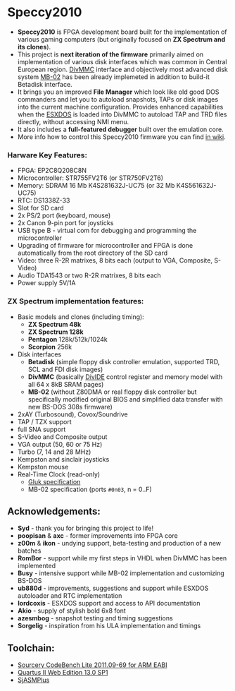 # Speccy2010

- **Speccy2010** is FPGA development board built for the implementation of various gaming computers (but originally focused on **ZX Spectrum and its clones**).
- This project is **next iteration of the firmware** primarily aimed on implementation of various disk interfaces which was common in Central European region. [DivMMC](https://spectrumforeveryone.com/2017/04/history-esxdos-divmmc-divmmc-enjoy/) interface and objectively most advanced disk system [MB-02](https://z00m.speccy.cz/?file=mb-02) has been already implemeted in addition to build-it Betadisk interface.
- It brings you an improved **File Manager** which look like old good DOS commanders and let you to autoload snapshots, TAPs or disk images into the current machine configuration. Provides enhanced capabilities when the [ESXDOS](http://www.esxdos.org) is loaded into DivMMC to autoload TAP and TRD files directly, without accessing NMI menu.
- It also includes a **full-featured debugger** built over the emulation core.
- More info how to control this Speccy2010 firmware you can find [in wiki](https://github.com/mborik/speccy2010/wiki).

### Harware Key Features:
* FPGA: EP2C8Q208C8N
* Microcontroller: STR755FV2T6 (or STR750FV2T6)
* Memory: SDRAM 16 Mb K4S281632J-UC75 (or 32 Mb K4S561632J-UC75)
* RTC: DS1338Z-33
* Slot for SD card
* 2x PS/2 port (keyboard, mouse)
* 2x Canon 9-pin port for joysticks
* USB type B - virtual com for debugging and programming the microcontroller
* Upgrading of firmware for microcontroller and FPGA is done automatically from the root directory of the SD card
* Video: three R-2R matrixes, 8 bits each (output to VGA, Composite, S-Video)
* Audio TDA1543 or two R-2R matrixes, 8 bits each
* Power supply 5V/1A

### ZX Spectrum implementation features:
* Basic models and clones (including timing):
  - **ZX Spectrum 48k**
  - **ZX Spectrum 128k**
  - **Pentagon** 128k/512k/1024k
  - **Scorpion** 256k
* Disk interfaces
  - **Betadisk** (simple floppy disk controller emulation, supported TRD, SCL and FDI disk images)
  - **DivMMC** (basically [DivIDE](https://divide.speccy.cz/files/pgm_model.txt) control register and memory model with all 64 x 8kB SRAM pages)
  - **MB-02** (without Z80DMA or real floppy disk controller but specifically modified original BIOS and simplified data transfer with new BS-DOS 308s firmware)
* 2xAY (Turbosound), Covox/Soundrive
* TAP / TZX support
* full SNA support
* S-Video and Composite output
* VGA output (50, 60 or 75 Hz)
* Turbo (7, 14 and 28 MHz)
* Kempston and sinclair joysticks
* Kempston mouse
* Real-Time Clock (read-only)
  - [Gluk specification](http://bit.do/glukrtc)
  - MB-02 specification (ports `#0n03`, n = 0..F)

## Acknowledgements:
* **Syd** - thank you for bringing this project to life!
* **poopisan** & **axc** - former improvements into FPGA core
* **z00m** & **ikon** - undying support, beta-testing and production of a new batches
* **RomBor** - support while my first steps in VHDL when DivMMC has been implemented
* **Busy** - intensive support while MB-02 implementation and customizing BS-DOS
* **ub880d** - improvements, suggestions and support while ESXDOS autoloader and RTC implementation
* **lordcoxis** - ESXDOS support and access to API documentation
* **Akio** - supply of stylish bold 6x8 font
* **azesmbog** - snapshot testing and timing suggestions
* **Sorgelig** - inspiration from his ULA implementation and timings


## Toolchain:

- [Sourcery CodeBench Lite 2011.09-69 for ARM EABI](https://sourcery.mentor.com/GNUToolchain/release2032)
- [Quartus II Web Edition 13.0 SP1](http://dl.altera.com/13.0sp1/?edition=web&platform=windows&download_manager=direct)
- [SjASMPlus](https://github.com/z00m128/sjasmplus)
